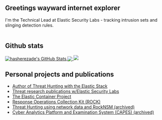 <!--
Respectfully borrowed the Github stats "theme"(?) from https://github.com/hasherezade
--!>

<h2>Greetings wayward internet explorer</h2>

I'm the Technical Lead at Elastic Security Labs - tracking intrusion sets and slinging detection rules. <br><br>

<h2> Github stats</h2>
<a href="https://github.com/peasead">
  <img align="center" src="https://github-readme-stats.vercel.app/api?username=peasead&show_icons=true&line_height=33&count_private=true&theme=dark" alt="hasherezade's GitHub Stats" />
</a>

<a href="https://github.com/peasead">
  <img align="center" src="https://github-readme-stats.vercel.app/api/top-langs/?username=peasead&&hide=cmake&langs_count=4&line_height=35&theme=dark" />
</a>

<a href="https://github.com/peasead">
  <img src="https://github-readme-streak-stats.herokuapp.com/?user=peasead&theme=dark" />
</a>

<h2>Personal projects and publications</h2>
<ul>
<li><a href="https://www.amazon.com/Threat-Hunting-Elastic-Stack-challenges/dp/1801073783">Author of Threat Hunting with the Elastic Stack</a></li>
<li><a href="https://www.elastic.co/security-labs/author/andrew-pease">Threat research publications w/Elastic Security Labs</a></li>
<li><a href="https://github.com/peasead/elastic-container">The Elastic Container Project</a></li>
<li><a href="https://rocknsm.io">Response Operations Collection Kit (ROCK)</a></li>
<li><a href="https://huntops.blue">Threat Hunting using network data and RockNSM (archived)</a></li>
<li><a href="https://capesstack.io">Cyber Analytics Platform and Examination System (CAPES) (archived)</a></li>
</ul>
